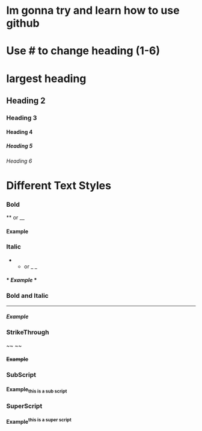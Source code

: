 # Im gonna try and learn how to use github

# **Use # to change heading (1-6)**
# largest heading
## Heading 2
### Heading 3
#### Heading 4
##### Heading 5
###### Heading 6

# Different Text Styles

### Bold
** or __
#### **Example**

### Italic
* * or _ _
#### * *Example* *

### Bold and Italic
***
#### ***Example***

### StrikeThrough
~~ ~~
#### ~~Example~~

### SubScript
<sub> </sub>
#### Example<sub>this is a sub script</sub>

### SuperScript
<sup> </sup>
#### Example<sup>this is a super script</sup>

###
